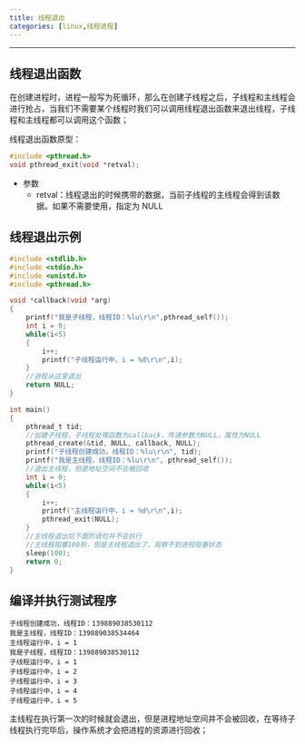 ```yaml
---
title: 线程退出
categories: [linux,线程进程]
---
```


----------

## 线程退出函数

在创建进程时，进程一般写为死循环，那么在创建子线程之后，子线程和主线程会进行抢占，当我们不需要某个线程时我们可以调用线程退出函数来退出线程，子线程和主线程都可以调用这个函数；

线程退出函数原型：

~~~c
#include <pthread.h>
void pthread_exit(void *retval);
~~~

- 参数
  - retval：线程退出的时候携带的数据，当前子线程的主线程会得到该数据。如果不需要使用，指定为 NULL

## 线程退出示例

~~~c
#include <stdlib.h>
#include <stdio.h>
#include <unistd.h>
#include <pthread.h>

void *callback(void *arg)
{
    printf("我是子线程，线程ID：%lu\r\n",pthread_self());
    int i = 0;
    while(i<5)
    {
        i++;
        printf("子线程运行中，i = %d\r\n",i);
    }
    //进程从这里退出
    return NULL;
}

int main()
{
    pthread_t tid;
    //创建子线程，子线程处理函数为callback，传递参数为NULL，属性为NULL
    pthread_create(&tid, NULL, callback, NULL);
    printf("子线程创建成功，线程ID：%lu\r\n", tid);
    printf("我是主线程，线程ID：%lu\r\n", pthread_self());
    //退出主线程，但是地址空间不会被回收
    int i = 0;
    while(i<5)
    {
        i++;
        printf("主线程运行中，i = %d\r\n",i);
        pthread_exit(NULL);
    }
    //主线程退出后下面的语句并不会执行
    //主线程阻塞100秒，但是主线程退出了，观察不到进程阻塞状态
    sleep(100);
    return 0;
}
~~~

## 编译并执行测试程序

~~~shell
子线程创建成功，线程ID：139889038530112
我是主线程，线程ID：139889038534464
主线程运行中，i = 1
我是子线程，线程ID：139889038530112
子线程运行中，i = 1
子线程运行中，i = 2
子线程运行中，i = 3
子线程运行中，i = 4
子线程运行中，i = 5
~~~

主线程在执行第一次的时候就会退出，但是进程地址空间并不会被回收，在等待子线程执行完毕后，操作系统才会把进程的资源进行回收；
